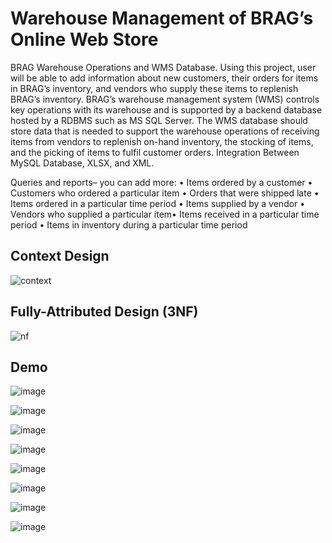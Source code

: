 # Warehouse Management of BRAG’s Online Web Store

BRAG Warehouse Operations and WMS Database. Using this project, user will be able to add information about new customers, their orders for items in BRAG’s inventory, and vendors who supply these items to replenish BRAG’s inventory.
BRAG’s warehouse management system (WMS) controls key operations with its warehouse and is supported by a backend database hosted by a RDBMS such as MS SQL Server.
The WMS database should store data that is needed to support the warehouse operations of receiving items from vendors to replenish on-hand inventory, the stocking of items, and the picking of items to fulfil customer orders.
Integration Between MySQL Database, XLSX, and XML.

Queries and reports– you can add more:
• Items ordered by a customer
• Customers who ordered a particular item
• Orders that were shipped late
• Items ordered in a particular time period
• Items supplied by a vendor
• Vendors who supplied a particular item• Items received in a particular time period
• Items in inventory during a particular time period

## Context Design
![context](https://user-images.githubusercontent.com/72516521/173611907-a41e55b5-6cc6-469d-adb9-997c17c7b7e0.png)

## Fully-Attributed Design (3NF)
![nf](https://user-images.githubusercontent.com/72516521/173612012-7000fed5-a352-4e41-97a7-e7429c6a5cfc.png)

## Demo
![image](https://user-images.githubusercontent.com/72516521/173609909-1d180ef4-9271-4ab0-92ab-64c49245cd4e.png)

![image](https://user-images.githubusercontent.com/72516521/173609939-80d01c6e-3eeb-45ab-b630-dd6035284533.png)

![image](https://user-images.githubusercontent.com/72516521/173610003-100e0324-109f-40f4-a5a3-66e05e7e783d.png)

![image](https://user-images.githubusercontent.com/72516521/173610050-94ec4a2d-aa7f-4d2f-8a75-1a13186ea482.png)

![image](https://user-images.githubusercontent.com/72516521/173610076-5b816163-8bb6-40e6-a84c-745ee2bbfeee.png)

![image](https://user-images.githubusercontent.com/72516521/173610100-29b47911-7bdd-42ee-97fe-6b8bcfc3a75d.png)

![image](https://user-images.githubusercontent.com/72516521/173610148-73dbed1f-2076-479c-83e1-52c778c00dfa.png)

![image](https://user-images.githubusercontent.com/72516521/173610250-cadaea72-d15b-40b3-8ae9-d579ce2303ac.png)
